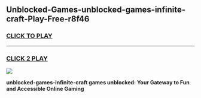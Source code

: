 
## Unblocked-Games-unblocked-games-infinite-craft-Play-Free-r8f46
<h3>
<a href="https://premium76.site?title=unblocked-games-infinite-craft&ref=10A">CLICK TO PLAY</a></h3>
<hr>

<h3>
<a href="https://premium76.site?title=unblocked-games-infinite-craft&ref=10A">CLICK 2 PLAY</a>
  
</h3>

<a href="https://premium76.site?title=unblocked-games-infinite-craft&ref=10A"><img src="https://clearcache.store/games.png"></a>


**unblocked-games-infinite-craft games unblocked: Your Gateway to Fun and Accessible Online Gaming**
